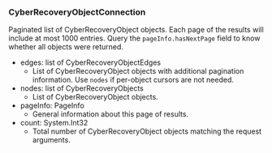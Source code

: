 ### CyberRecoveryObjectConnection
Paginated list of CyberRecoveryObject objects. Each page of the results will include at most 1000 entries. Query the `pageInfo.hasNextPage` field to know whether all objects were returned.

- edges: list of CyberRecoveryObjectEdges
  - List of CyberRecoveryObject objects with additional pagination information. Use `nodes` if per-object cursors are not needed.
- nodes: list of CyberRecoveryObjects
  - List of CyberRecoveryObject objects.
- pageInfo: PageInfo
  - General information about this page of results.
- count: System.Int32
  - Total number of CyberRecoveryObject objects matching the request arguments.
